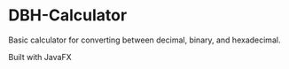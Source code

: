 # DBH-Calculator

Basic calculator for converting between decimal, binary, and hexadecimal.

Built with JavaFX
